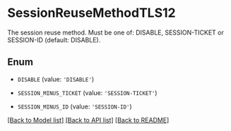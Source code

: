# SessionReuseMethodTLS12

The session reuse method. Must be one of: DISABLE, SESSION-TICKET or SESSION-ID (default: DISABLE).

## Enum

* `DISABLE` (value: `'DISABLE'`)

* `SESSION_MINUS_TICKET` (value: `'SESSION-TICKET'`)

* `SESSION_MINUS_ID` (value: `'SESSION-ID'`)

[[Back to Model list]](../README.md#documentation-for-models) [[Back to API list]](../README.md#documentation-for-api-endpoints) [[Back to README]](../README.md)


